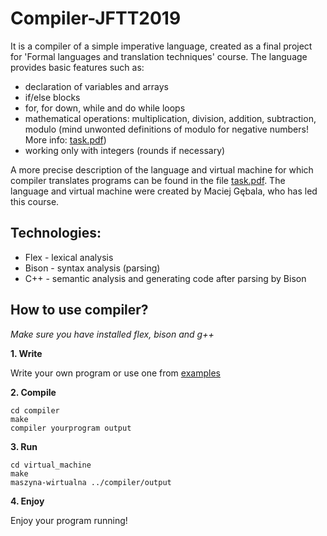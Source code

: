 # Compiler-JFTT2019

It is a compiler of a simple imperative language, created as a final project for 'Formal languages and translation techniques' course.
The language provides basic features such as:
 * declaration of variables and arrays
 * if/else blocks
 * for, for down, while and do while loops
 * mathematical operations: multiplication, division, addition, subtraction, modulo (mind unwonted definitions of modulo for negative numbers! More info: [task.pdf](task.pdf))
 * working only with integers (rounds if necessary)
 
 
A more precise description of the language and virtual machine for which compiler translates programs can be found in the file [task.pdf](task.pdf). The language and virtual machine were created by Maciej Gębala, who has led this course.

## Technologies:
* Flex - lexical analysis 
* Bison - syntax analysis (parsing)
* C++ - semantic analysis and generating code after parsing by Bison

## How to use compiler?
*Make sure you have installed flex, bison and g++*


**1. Write**

  Write your own program or use one from [examples](examples)

**2. Compile**

  ```
  cd compiler
  make
  compiler yourprogram output
  ```
**3. Run**

  ```
  cd virtual_machine
  make
  maszyna-wirtualna ../compiler/output
  ```
**4. Enjoy**

  Enjoy your program running!
 
